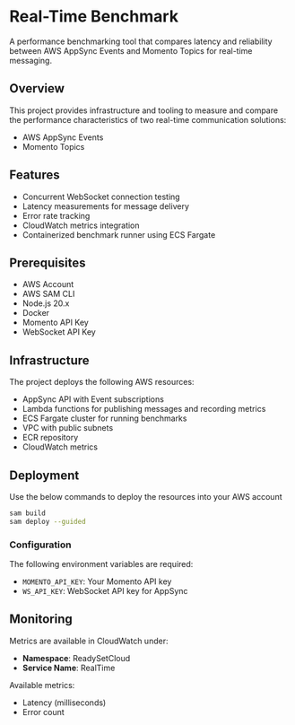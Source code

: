 # Real-Time Benchmark

A performance benchmarking tool that compares latency and reliability between AWS AppSync Events and Momento Topics for real-time messaging.

## Overview

This project provides infrastructure and tooling to measure and compare the performance characteristics of two real-time communication solutions:
- AWS AppSync Events
- Momento Topics

## Features

- Concurrent WebSocket connection testing
- Latency measurements for message delivery
- Error rate tracking
- CloudWatch metrics integration
- Containerized benchmark runner using ECS Fargate

## Prerequisites

- AWS Account
- AWS SAM CLI
- Node.js 20.x
- Docker
- Momento API Key
- WebSocket API Key

## Infrastructure

The project deploys the following AWS resources:
- AppSync API with Event subscriptions
- Lambda functions for publishing messages and recording metrics
- ECS Fargate cluster for running benchmarks
- VPC with public subnets
- ECR repository
- CloudWatch metrics

## Deployment

Use the below commands to deploy the resources into your AWS account

```bash
sam build
sam deploy --guided
```

### Configuration
The following environment variables are required:

* `MOMENTO_API_KEY`: Your Momento API key
* `WS_API_KEY`: WebSocket API key for AppSync

## Monitoring
Metrics are available in CloudWatch under:

* **Namespace**: ReadySetCloud
* **Service Name**: RealTime

Available metrics:

* Latency (milliseconds)
* Error count
